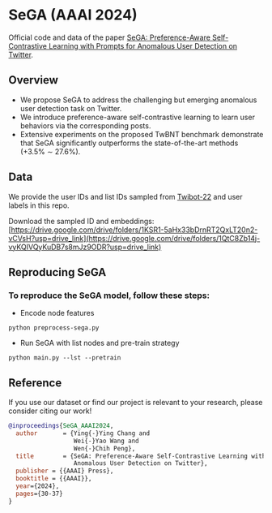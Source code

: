 # SeGA (AAAI 2024)
Official code and data of the paper [SeGA: Preference-Aware Self-Contrastive Learning with Prompts for Anomalous User Detection on Twitter](https://arxiv.org/abs/2312.11553).

## Overview
* We propose SeGA to address the challenging but emerging anomalous user detection task on Twitter.
* We introduce preference-aware self-contrastive learning to learn user behaviors via the corresponding posts.
* Extensive experiments on the proposed TwBNT benchmark demonstrate that SeGA significantly outperforms the state-of-the-art methods (+3.5% ∼ 27.6%).

## Data
We provide the user IDs and list IDs sampled from [Twibot-22](https://github.com/LuoUndergradXJTU/TwiBot-22) and user labels in this repo.

Download the sampled ID and embeddings: [https://drive.google.com/drive/folders/1KSR1-5aHx33bDrnRT2QxLT20n2-vCVsH?usp=drive_link](https://drive.google.com/drive/folders/1QtC8Zb14j-vyKQIVQyKuDB7s8mJz9ODR?usp=drive_link)

## Reproducing SeGA
  ### To reproduce the SeGA model, follow these steps:
  * Encode node features
  ```
  python preprocess-sega.py
  ```
  * Run SeGA with list nodes and pre-train strategy
  ```
  python main.py --lst --pretrain
  ```

## Reference
If you use our dataset or find our project is relevant to your research, please consider citing our work!
```bibtex
@inproceedings{SeGA_AAAI2024,
  author       = {Ying{-}Ying Chang and
                  Wei{-}Yao Wang and
                  Wen{-}Chih Peng},
  title        = {SeGA: Preference-Aware Self-Contrastive Learning with Prompts for
                  Anomalous User Detection on Twitter},
  publisher = {{AAAI} Press},
  booktitle = {{AAAI}},
  year={2024},
  pages={30-37} 
}
```
